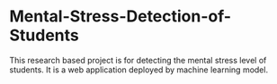 # Mental-Stress-Detection-of-Students
This research based project is for detecting the mental stress level of students. It is a web application deployed by machine learning model.
